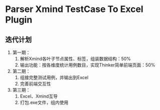# Parser Xmind TestCase To Excel Plugin

## 迭代计划

1. 第一期：
   1. 解析Xmind各叶子节点属性、标签，组装数据结构：50%
   2. 输出功能：按各维度统计用例数目，实现Thinker简单前端页面：50%
2. 第二期：
   1. 组接完整测试用例，并输出到Excel
   2. 完善前端交互性
3. 第三期：
   1. Excel、Xmind互导
   2. 打包.exe文件，组内使用